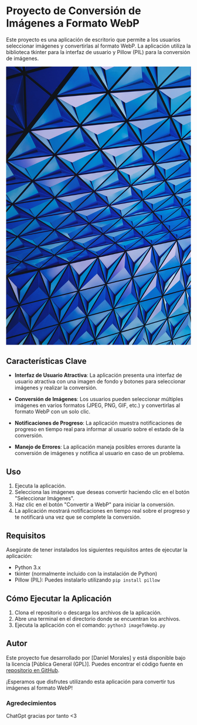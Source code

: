 # Proyecto de Conversión de Imágenes a Formato WebP

Este proyecto es una aplicación de escritorio que permite a los usuarios seleccionar imágenes y convertirlas al formato WebP. La aplicación utiliza la biblioteca tkinter para la interfaz de usuario y Pillow (PIL) para la conversión de imágenes.

![Vista previa de la aplicación](./converted/webp/background.webp)

## Características Clave

- **Interfaz de Usuario Atractiva**: La aplicación presenta una interfaz de usuario atractiva con una imagen de fondo y botones para seleccionar imágenes y realizar la conversión.

- **Conversión de Imágenes**: Los usuarios pueden seleccionar múltiples imágenes en varios formatos (JPEG, PNG, GIF, etc.) y convertirlas al formato WebP con un solo clic.

- **Notificaciones de Progreso**: La aplicación muestra notificaciones de progreso en tiempo real para informar al usuario sobre el estado de la conversión.

- **Manejo de Errores**: La aplicación maneja posibles errores durante la conversión de imágenes y notifica al usuario en caso de un problema.

## Uso

1. Ejecuta la aplicación.
2. Selecciona las imágenes que deseas convertir haciendo clic en el botón "Seleccionar Imágenes".
3. Haz clic en el botón "Convertir a WebP" para iniciar la conversión.
4. La aplicación mostrará notificaciones en tiempo real sobre el progreso y te notificará una vez que se complete la conversión.

## Requisitos

Asegúrate de tener instalados los siguientes requisitos antes de ejecutar la aplicación:

- Python 3.x
- tkinter (normalmente incluido con la instalación de Python)
- Pillow (PIL): Puedes instalarlo utilizando `pip install pillow`

## Cómo Ejecutar la Aplicación

1. Clona el repositorio o descarga los archivos de la aplicación.
2. Abre una terminal en el directorio donde se encuentran los archivos.
3. Ejecuta la aplicación con el comando: `python3 imageToWebp.py`

## Autor

Este proyecto fue desarrollado por [Daniel Morales] y está disponible bajo la licencia [Pública General (GPL)]. Puedes encontrar el código fuente en [repositorio en GitHub].

¡Esperamos que disfrutes utilizando esta aplicación para convertir tus imágenes al formato WebP!

[repositorio en GitHub]: https://github.com/DarkUnknowKnigth/imageTowebp

### Agredecimientos
ChatGpt gracias por tanto <3